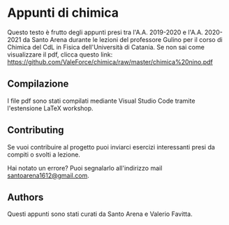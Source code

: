 # Appunti di chimica
Questo testo è frutto degli appunti presi tra l'A.A. 2019-2020 e l'A.A. 2020-2021 da Santo Arena durante le lezioni del professore Gulino per il corso di Chimica del CdL in Fisica dell'Università di Catania.
Se non sai come visualizzare il pdf, clicca questo link: https://github.com/ValeForce/chimica/raw/master/chimica%20nino.pdf

## Compilazione 
I file pdf sono stati compilati mediante Visual Studio Code tramite l'estensione LaTeX workshop.

## Contributing 
Se vuoi contribuire al progetto puoi inviarci esercizi interessanti presi da compiti o svolti a lezione.

Hai notato un errore? Puoi segnalarlo all'indirizzo mail santoarena1612@gmail.com.

## Authors
Questi appunti sono stati curati da Santo Arena e Valerio Favitta.
